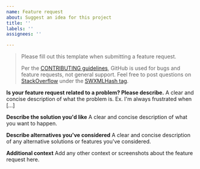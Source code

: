 ```yaml
---
name: Feature request
about: Suggest an idea for this project
title: ''
labels: ''
assignees: ''

---
```


> Please fill out this template when submitting a feature request.
>
> Per the [CONTRIBUTING guidelines](https://github.com/drmohundro/SWXMLHash/blob/master/CONTRIBUTING.md), GitHub is used for bugs and feature requests, not general support. Feel free to post questions on [StackOverflow](https://stackoverflow.com/) under the [SWXMLHash tag](https://stackoverflow.com/questions/tagged/swxmlhash).

**Is your feature request related to a problem? Please describe.**
A clear and concise description of what the problem is. Ex. I'm always frustrated when [...]

**Describe the solution you'd like**
A clear and concise description of what you want to happen.

**Describe alternatives you've considered**
A clear and concise description of any alternative solutions or features you've considered.

**Additional context**
Add any other context or screenshots about the feature request here.
